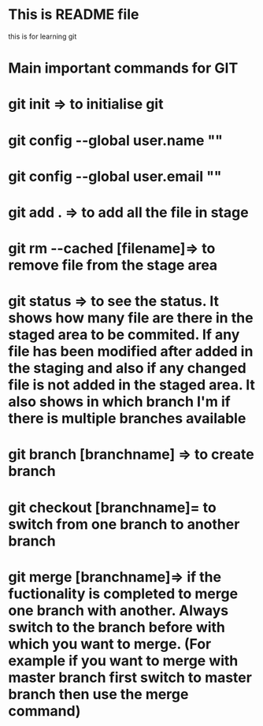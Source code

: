 # This is README file
this is for learning git

# Main important commands for GIT

# git init => to initialise git
# git config --global user.name ""
# git config --global user.email ""
# git add . => to add all the file in stage
# git rm --cached [filename]=> to remove file from the stage area
# git status => to see the status. It shows how many file are there in the staged area to be commited. If any file has been modified after added in the staging and also if any changed file is not added in the staged area. It also shows in which branch I'm if there is multiple branches available
# git branch [branchname] => to create branch
# git checkout [branchname]= to switch from one branch to another branch
# git merge [branchname]=> if the fuctionality is completed to merge one branch with another. Always switch to the branch before with which you want to merge. (For example if you want to merge with master branch first switch to master branch then use the merge command)